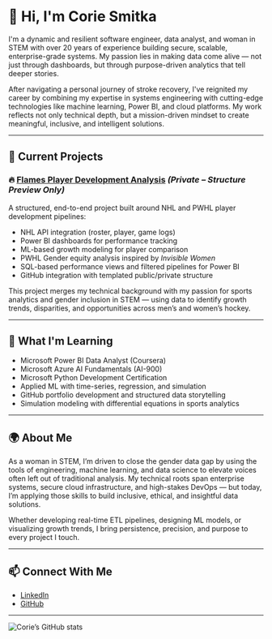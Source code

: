 # 👋 Hi, I'm Corie Smitka

I'm a dynamic and resilient software engineer, data analyst, and woman in STEM with over 20 years of experience building secure, scalable, enterprise-grade systems. My passion lies in making data come alive — not just through dashboards, but through purpose-driven analytics that tell deeper stories.

After navigating a personal journey of stroke recovery, I've reignited my career by combining my expertise in systems engineering with cutting-edge technologies like machine learning, Power BI, and cloud platforms. My work reflects not only technical depth, but a mission-driven mindset to create meaningful, inclusive, and intelligent solutions.

---

## 🔭 Current Projects

### 🔥 [Flames Player Development Analysis](https://github.com/coriesmitka/flames-player-development-template) *(Private – Structure Preview Only)*

A structured, end-to-end project built around NHL and PWHL player development pipelines:

- NHL API integration (roster, player, game logs)
- Power BI dashboards for performance tracking
- ML-based growth modeling for player comparison
- PWHL Gender equity analysis inspired by *Invisible Women*
- SQL-based performance views and filtered pipelines for Power BI
- GitHub integration with templated public/private structure

This project merges my technical background with my passion for sports analytics and gender inclusion in STEM — using data to identify growth trends, disparities, and opportunities across men’s and women’s hockey.

---

## 🧠 What I'm Learning

- Microsoft Power BI Data Analyst (Coursera)
- Microsoft Azure AI Fundamentals (AI-900)
- Microsoft Python Development Certification
- Applied ML with time-series, regression, and simulation
- GitHub portfolio development and structured data storytelling
- Simulation modeling with differential equations in sports analytics

---

## 🌍 About Me

As a woman in STEM, I’m driven to close the gender data gap by using the tools of engineering, machine learning, and data science to elevate voices often left out of traditional analysis. My technical roots span enterprise systems, secure cloud infrastructure, and high-stakes DevOps — but today, I’m applying those skills to build inclusive, ethical, and insightful data solutions.

Whether developing real-time ETL pipelines, designing ML models, or visualizing growth trends, I bring persistence, precision, and purpose to every project I touch.

---

## 📫 Connect With Me

- [LinkedIn](https://www.linkedin.com/in/coriesmitka)
- [GitHub](https://github.com/coriesmitka)

---

![Corie’s GitHub stats](https://github-readme-stats.vercel.app/api?username=coriesmitka&show_icons=true&theme=default)
